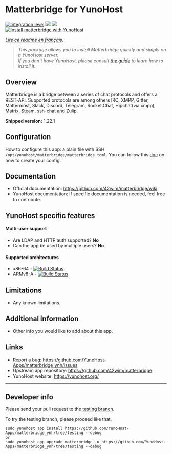 # Matterbridge for YunoHost

[![Integration level](https://dash.yunohost.org/integration/matterbridge.svg)](https://dash.yunohost.org/appci/app/matterbridge) ![](https://ci-apps.yunohost.org/ci/badges/matterbridge.status.svg) ![](https://ci-apps.yunohost.org/ci/badges/matterbridge.maintain.svg)  
[![Install matterbridge with YunoHost](https://install-app.yunohost.org/install-with-yunohost.svg)](https://install-app.yunohost.org/?app=matterbridge)

*[Lire ce readme en français.](./README_fr.md)*

> *This package allows you to install Matterbridge quickly and simply on a YunoHost server.  
If you don't have YunoHost, please consult [the guide](https://yunohost.org/#/install) to learn how to install it.*

## Overview
Matterbridge is a bridge between a series of chat protocols and offers a REST-API. Supported protocols are among others IRC, XMPP, Gitter, Mattermost, Slack, Discord, Telegram, Rocket.Chat, Hipchat(via xmpp), Matrix, Steam, ssh-chat and Zulip.

**Shipped version:** 1.22.1

## Configuration

How to configure this app: a plain file with SSH `/opt/yunohost/matterbridge/matterbridge.toml`. You can follow this [doc](https://github.com/42wim/matterbridge/wiki/How-to-create-your-config) on how to create your config.

## Documentation

 * Official documentation: https://github.com/42wim/matterbridge/wiki
 * YunoHost documentation: If specific documentation is needed, feel free to contribute.

## YunoHost specific features

#### Multi-user support

 * Are LDAP and HTTP auth supported? **No**
 * Can the app be used by multiple users? **No**

#### Supported architectures

* x86-64 - [![Build Status](https://ci-apps.yunohost.org/ci/logs/matterbridge.svg)](https://ci-apps.yunohost.org/ci/apps/matterbridge/)
* ARMv8-A - [![Build Status](https://ci-apps-arm.yunohost.org/ci/logs/matterbridge.svg)](https://ci-apps-arm.yunohost.org/ci/apps/matterbridge/)

## Limitations

* Any known limitations.

## Additional information

* Other info you would like to add about this app.

## Links

 * Report a bug: https://github.com/YunoHost-Apps/matterbridge_ynh/issues
 * Upstream app repository: https://github.com/42wim/matterbridge
 * YunoHost website: https://yunohost.org/

---

## Developer info

Please send your pull request to the [testing branch](https://github.com/YunoHost-Apps/matterbridge_ynh/tree/testing).

To try the testing branch, please proceed like that.
```
sudo yunohost app install https://github.com/YunoHost-Apps/matterbridge_ynh/tree/testing --debug
or
sudo yunohost app upgrade matterbridge -u https://github.com/YunoHost-Apps/matterbridge_ynh/tree/testing --debug
```
